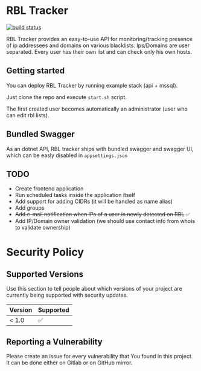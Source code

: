 # RBL Tracker
[![build status](https://gitlab.com/herd-panel/rbl-tracker/badges/main/pipeline.svg)](https://gitlab.com/herd-panel/rbl-tracker/-/commits/main)

RBL Tracker provides an easy-to-use API for monitoring/tracking presence of ip addressees and domains on various blacklists.
Ips/Domains are user separated. Every user has their own list and can check only his own hosts.


## Getting started

You can deploy RBL Tracker by running example stack (api + mssql). 

Just clone the repo and execute `start.sh` script.

The first created user becomes automatically an administrator (user who can edit rbl lists).

## Bundled Swagger
As an dotnet API, RBL tracker ships with bundled swagger and swagger UI, which can be easly disabled in `appsettings.json`

## TODO

- Create frontend application
- Run scheduled tasks inside the application itself
- Add support for adding CIDRs (it will be handled as name alias)
- Add groups 
- ~~Add e-mail notification when IPs of a user in newly detected on RBL~~ :white_check_mark:
- Add IP/Domain owner validation (we should use contact info from whois to validate ownership)

# Security Policy

## Supported Versions

Use this section to tell people about which versions of your project are
currently being supported with security updates.

| Version | Supported          |
| ------- | ------------------ |
| < 1.0   | :white_check_mark: |

## Reporting a Vulnerability

Please create an issue for every vulnerability that You found in this project. 
It can be done either on Gitlab or on GitHub mirror.
